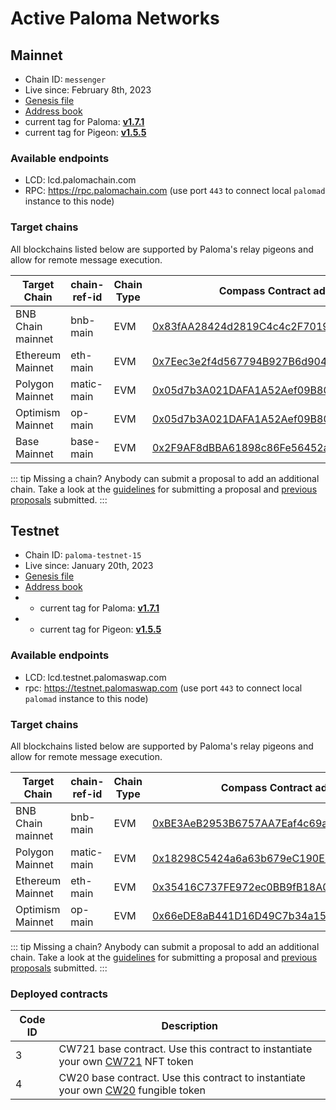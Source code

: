 # Active Paloma Networks

## Mainnet

 - Chain ID: `messenger`
 - Live since: February 8th, 2023
 - [Genesis file](https://raw.githubusercontent.com/palomachain/mainnet/master/messenger/genesis.json) 
 - [Address book](https://raw.githubusercontent.com/palomachain/mainnet/master/messenger/addrbook.json)
 - current tag for Paloma: [**v1.7.1**](https://github.com/palomachain/paloma/releases/tag/v1.7.1)
 - current tag for Pigeon: [**v1.5.5**](https://github.com/palomachain/pigeon/releases/tag/v1.5.5)


### Available endpoints
- LCD: lcd.palomachain.com
- RPC: https://rpc.palomachain.com (use port `443`  to connect local `palomad` instance to this node)

### Target chains 

All blockchains listed below are supported by Paloma's relay pigeons and allow for remote message execution.

|Target Chain|chain-ref-id|Chain Type|Compass Contract address|Status|
|------------|------------|----------|------------------------|------|
| BNB Chain mainnet| bnb-main | EVM | [0x83fAA28424d2819C4c4c2F701998C47d572fB2f4](https://bscscan.com/address/0x83fAA28424d2819C4c4c2F701998C47d572fB2f4) | Live |
| Ethereum Mainnet | eth-main | EVM | [0x7Eec3e2f4d567794B927B6d904Fbf973bC8D15e6](https://etherscan.io/address/0x7Eec3e2f4d567794B927B6d904Fbf973bC8D15e6) | Live |
| Polygon Mainnet | matic-main| EVM | [0x05d7b3A021DAFA1A52Aef09B8057493847cb6800](https://polygonscan.com/address/0x05d7b3a021dafa1a52aef09b8057493847cb6800) | Live |
| Optimism Mainnet | op-main  | EVM | [0x05d7b3A021DAFA1A52Aef09B8057493847cb6800](https://optimistic.etherscan.io/address/0x05d7b3A021DAFA1A52Aef09B8057493847cb6800) | Live |
| Base Mainnet | base-main |    EVM | [0x2F9AF8dBBA61898c86Fe56452a2CEddc8aEb139E](https://basescan.org/address/0x2F9AF8dBBA61898c86Fe56452a2CEddc8aEb139E) | Live |


::: tip 
Missing a chain? Anybody can submit a proposal to add an additional chain. Take a look at the [guidelines](https://forum.palomachain.com/t/how-to-create-a-paloma-improvement-proposal-or-pip/64) for submitting a proposal and [previous proposals](https://forum.palomachain.com/c/governance/6) submitted.
:::



## Testnet
 - Chain ID: `paloma-testnet-15`
 - Live since: January 20th, 2023
 - [Genesis file](https://raw.githubusercontent.com/palomachain/testnet/master/paloma-testnet-15/genesis.json)
 - [Address book](https://raw.githubusercontent.com/palomachain/testnet/master/paloma-testnet-15/addrbook.json)
 -  - current tag for Paloma: [**v1.7.1**](https://github.com/palomachain/paloma/releases/tag/v1.7.1)
 -   - current tag for Pigeon: [**v1.5.5**](https://github.com/palomachain/pigeon/releases/tag/v1.5.5)


### Available endpoints
- LCD: lcd.testnet.palomaswap.com
- rpc: https://testnet.palomaswap.com (use port `443` to connect local `palomad` instance to this node)


### Target chains 

All blockchains listed below are supported by Paloma's relay pigeons and allow for remote message execution.

|Target Chain|chain-ref-id|Chain Type|Compass Contract address|Status|
|------------|------------|----------|------------------------|------|
| BNB Chain mainnet | bnb-main | EVM | [0xBE3AeB2953B6757AA7Eaf4c69a66D6316c98363e](https://bscscan.com/address/0xBE3AeB2953B6757AA7Eaf4c69a66D6316c98363e) |Live|
| Polygon Mainnet | matic-main | EVM | [0x18298C5424a6a63b679eC190E8421855D7184Dd4](https://polygonscan.com/address/0x18298C5424a6a63b679eC190E8421855D7184Dd4)|Live|
| Ethereum Mainnet | eth-main | EVM | [0x35416C737FE972ec0BB9fB18A0DdD4A24A9990DE](https://etherscan.io/address/0x35416C737FE972ec0BB9fB18A0DdD4A24A9990DE) | Live |
| Optimism Mainnet | op-main  | EVM | [0x66eDE8aB441D16D49C7b34a1503AD0a66B14ea81](https://optimistic.etherscan.io/address/0x66eDE8aB441D16D49C7b34a1503AD0a66B14ea81) | Live |

::: tip 
Missing a chain? Anybody can submit a proposal to add an additional chain. Take a look at the [guidelines](https://forum.palomachain.com/t/how-to-create-a-paloma-improvement-proposal-or-pip/64) for submitting a proposal and [previous proposals](https://forum.palomachain.com/c/governance/6) submitted.
:::

### Deployed contracts 

|Code ID  |Description|
|-------|-----------| 
|  3  | CW721 base contract. Use this contract to instantiate your own [CW721](../../guide/develop/quick-start/paloma-py/cw721.md) NFT token|
|  4  | CW20 base contract. Use this contract to instantiate your own [CW20](../../guide/develop/quick-start/paloma-py/cw20.md) fungible token|
